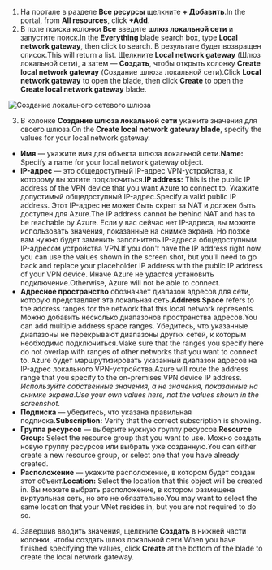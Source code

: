 1. <span data-ttu-id="a515a-101">На портале в разделе **Все ресурсы** щелкните **+ Добавить**.</span><span class="sxs-lookup"><span data-stu-id="a515a-101">In the portal, from **All resources**, click **+Add**.</span></span> 
2. <span data-ttu-id="a515a-102">В поле поиска колонки **Все** введите **шлюз локальной сети** и запустите поиск.</span><span class="sxs-lookup"><span data-stu-id="a515a-102">In the **Everything** blade search box, type **Local network gateway**, then click to search.</span></span> <span data-ttu-id="a515a-103">В результате будет возвращен список.</span><span class="sxs-lookup"><span data-stu-id="a515a-103">This will return a list.</span></span> <span data-ttu-id="a515a-104">Щелкните **Local network gateway** (Шлюз локальной сети), а затем — **Создать**, чтобы открыть колонку **Create local network gateway** (Создание шлюза локальной сети).</span><span class="sxs-lookup"><span data-stu-id="a515a-104">Click **Local network gateway** to open the blade, then click **Create** to open the **Create local network gateway** blade.</span></span>

  ![Создание локального сетевого шлюза](./media/vpn-gateway-add-lng-s2s-rm-portal-include/createlng.png)

3. <span data-ttu-id="a515a-106">В колонке **Создание шлюза локальной сети** укажите значения для своего шлюза.</span><span class="sxs-lookup"><span data-stu-id="a515a-106">On the **Create local network gateway blade**, specify the values for your local network gateway.</span></span>

  - <span data-ttu-id="a515a-107">**Имя** — укажите имя для объекта шлюза локальной сети.</span><span class="sxs-lookup"><span data-stu-id="a515a-107">**Name:** Specify a name for your local network gateway object.</span></span>
  - <span data-ttu-id="a515a-108">**IP-адрес** — это общедоступный IP-адрес VPN-устройства, к которому вы хотите подключиться.</span><span class="sxs-lookup"><span data-stu-id="a515a-108">**IP address:** This is the public IP address of the VPN device that you want Azure to connect to.</span></span> <span data-ttu-id="a515a-109">Укажите допустимый общедоступный IP-адрес.</span><span class="sxs-lookup"><span data-stu-id="a515a-109">Specify a valid public IP address.</span></span> <span data-ttu-id="a515a-110">Этот IP-адрес не может быть скрыт за NAT и должен быть доступен для Azure.</span><span class="sxs-lookup"><span data-stu-id="a515a-110">The IP address cannot be behind NAT and has to be reachable by Azure.</span></span> <span data-ttu-id="a515a-111">Если у вас сейчас нет IP-адреса, вы можете использовать значения, показанные на снимке экрана. Но позже вам нужно будет заменить заполнитель IP-адреса общедоступным IP-адресом устройства VPN.</span><span class="sxs-lookup"><span data-stu-id="a515a-111">If you don't have the IP address right now, you can use the values shown in the screen shot, but you'll need to go back and replace your placeholder IP address with the public IP address of your VPN device.</span></span> <span data-ttu-id="a515a-112">Иначе Azure не удастся установить подключение.</span><span class="sxs-lookup"><span data-stu-id="a515a-112">Otherwise, Azure will not be able to connect.</span></span>
  - <span data-ttu-id="a515a-113">**Адресное пространство** обозначает диапазон адресов для сети, которую представляет эта локальная сеть.</span><span class="sxs-lookup"><span data-stu-id="a515a-113">**Address Space** refers to the address ranges for the network that this local network represents.</span></span> <span data-ttu-id="a515a-114">Можно добавить несколько диапазонов пространства адресов.</span><span class="sxs-lookup"><span data-stu-id="a515a-114">You can add multiple address space ranges.</span></span> <span data-ttu-id="a515a-115">Убедитесь, что указанные диапазоны не перекрывают диапазоны других сетей, к которым необходимо подключиться.</span><span class="sxs-lookup"><span data-stu-id="a515a-115">Make sure that the ranges you specify here do not overlap with ranges of other networks that you want to connect to.</span></span> <span data-ttu-id="a515a-116">Azure будет маршрутизировать указанный диапазон адресов на IP-адрес локального VPN-устройства.</span><span class="sxs-lookup"><span data-stu-id="a515a-116">Azure will route the address range that you specify to the on-premises VPN device IP address.</span></span> <span data-ttu-id="a515a-117">*Используйте собственные значения, а не значения, показанные на снимке экрана*.</span><span class="sxs-lookup"><span data-stu-id="a515a-117">*Use your own values here, not the values shown in the screenshot*.</span></span>
  - <span data-ttu-id="a515a-118">**Подписка** — убедитесь, что указана правильная подписка.</span><span class="sxs-lookup"><span data-stu-id="a515a-118">**Subscription:** Verify that the correct subscription is showing.</span></span>
  - <span data-ttu-id="a515a-119">**Группа ресурсов** — выберите нужную группу ресурсов.</span><span class="sxs-lookup"><span data-stu-id="a515a-119">**Resource Group:** Select the resource group that you want to use.</span></span> <span data-ttu-id="a515a-120">Можно создать новую группу ресурсов или выбрать уже созданную.</span><span class="sxs-lookup"><span data-stu-id="a515a-120">You can either create a new resource group, or select one that you have already created.</span></span>
  - <span data-ttu-id="a515a-121">**Расположение** — укажите расположение, в котором будет создан этот объект.</span><span class="sxs-lookup"><span data-stu-id="a515a-121">**Location:** Select the location that this object will be created in.</span></span> <span data-ttu-id="a515a-122">Вы можете выбрать расположение, в котором размещена виртуальная сеть, но это не обязательно.</span><span class="sxs-lookup"><span data-stu-id="a515a-122">You may want to select the same location that your VNet resides in, but you are not required to do so.</span></span>

4. <span data-ttu-id="a515a-123">Завершив вводить значения, щелкните **Создать** в нижней части колонки, чтобы создать шлюз локальной сети.</span><span class="sxs-lookup"><span data-stu-id="a515a-123">When you have finished specifying the values, click **Create** at the bottom of the blade to create the local network gateway.</span></span>